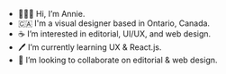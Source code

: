 - 👩🏻‍💻 Hi, I’m Annie.
- 🇨🇦 I'm a visual designer based in Ontario, Canada.
- ☕️ I’m interested in editorial, UI/UX, and web design.
- 🖊 I’m currently learning UX & React.js.
- 📖 I’m looking to collaborate on editorial & web design.

<!---
multipotentialite-aj/multipotentialite-aj is a ✨ special ✨ repository because its `README.md` (this file) appears on your GitHub profile.
You can click the Preview link to take a look at your changes.
--->
